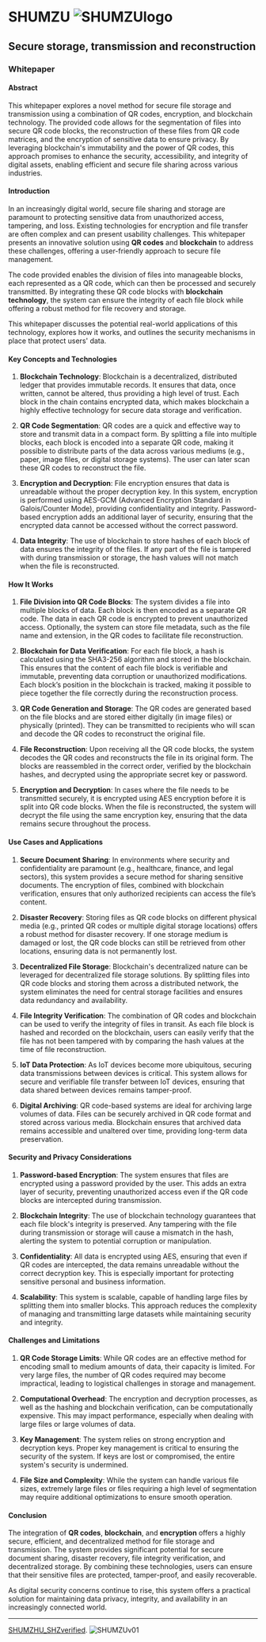 # SHUMZU  ![SHUMZUlogo](/logo_SHUMZU.png) 
## Secure storage, transmission and reconstruction

### Whitepaper

#### Abstract

This whitepaper explores a novel method for secure file storage and transmission using a combination of QR codes, encryption, and blockchain technology. The provided code allows for the segmentation of files into secure QR code blocks, the reconstruction of these files from QR code matrices, and the encryption of sensitive data to ensure privacy. By leveraging blockchain's immutability and the power of QR codes, this approach promises to enhance the security, accessibility, and integrity of digital assets, enabling efficient and secure file sharing across various industries.

#### Introduction

In an increasingly digital world, secure file sharing and storage are paramount to protecting sensitive data from unauthorized access, tampering, and loss. Existing technologies for encryption and file transfer are often complex and can present usability challenges. This whitepaper presents an innovative solution using **QR codes** and **blockchain** to address these challenges, offering a user-friendly approach to secure file management.

The code provided enables the division of files into manageable blocks, each represented as a QR code, which can then be processed and securely transmitted. By integrating these QR code blocks with **blockchain technology**, the system can ensure the integrity of each file block while offering a robust method for file recovery and storage.

This whitepaper discusses the potential real-world applications of this technology, explores how it works, and outlines the security mechanisms in place that protect users' data.

#### Key Concepts and Technologies

1. **Blockchain Technology**: 
   Blockchain is a decentralized, distributed ledger that provides immutable records. It ensures that data, once written, cannot be altered, thus providing a high level of trust. Each block in the chain contains encrypted data, which makes blockchain a highly effective technology for secure data storage and verification.

2. **QR Code Segmentation**: 
   QR codes are a quick and effective way to store and transmit data in a compact form. By splitting a file into multiple blocks, each block is encoded into a separate QR code, making it possible to distribute parts of the data across various mediums (e.g., paper, image files, or digital storage systems). The user can later scan these QR codes to reconstruct the file.

3. **Encryption and Decryption**: 
   File encryption ensures that data is unreadable without the proper decryption key. In this system, encryption is performed using AES-GCM (Advanced Encryption Standard in Galois/Counter Mode), providing confidentiality and integrity. Password-based encryption adds an additional layer of security, ensuring that the encrypted data cannot be accessed without the correct password.

4. **Data Integrity**: 
   The use of blockchain to store hashes of each block of data ensures the integrity of the files. If any part of the file is tampered with during transmission or storage, the hash values will not match when the file is reconstructed.

#### How It Works

1. **File Division into QR Code Blocks**:
   The system divides a file into multiple blocks of data. Each block is then encoded as a separate QR code. The data in each QR code is encrypted to prevent unauthorized access. Optionally, the system can store file metadata, such as the file name and extension, in the QR codes to facilitate file reconstruction.

2. **Blockchain for Data Verification**:
   For each file block, a hash is calculated using the SHA3-256 algorithm and stored in the blockchain. This ensures that the content of each file block is verifiable and immutable, preventing data corruption or unauthorized modifications. Each block’s position in the blockchain is tracked, making it possible to piece together the file correctly during the reconstruction process.

3. **QR Code Generation and Storage**:
   The QR codes are generated based on the file blocks and are stored either digitally (in image files) or physically (printed). They can be transmitted to recipients who will scan and decode the QR codes to reconstruct the original file.

4. **File Reconstruction**:
   Upon receiving all the QR code blocks, the system decodes the QR codes and reconstructs the file in its original form. The blocks are reassembled in the correct order, verified by the blockchain hashes, and decrypted using the appropriate secret key or password.

5. **Encryption and Decryption**:
   In cases where the file needs to be transmitted securely, it is encrypted using AES encryption before it is split into QR code blocks. When the file is reconstructed, the system will decrypt the file using the same encryption key, ensuring that the data remains secure throughout the process.

#### Use Cases and Applications

1. **Secure Document Sharing**:
   In environments where security and confidentiality are paramount (e.g., healthcare, finance, and legal sectors), this system provides a secure method for sharing sensitive documents. The encryption of files, combined with blockchain verification, ensures that only authorized recipients can access the file’s content.

2. **Disaster Recovery**:
   Storing files as QR code blocks on different physical media (e.g., printed QR codes or multiple digital storage locations) offers a robust method for disaster recovery. If one storage medium is damaged or lost, the QR code blocks can still be retrieved from other locations, ensuring data is not permanently lost.

3. **Decentralized File Storage**:
   Blockchain's decentralized nature can be leveraged for decentralized file storage solutions. By splitting files into QR code blocks and storing them across a distributed network, the system eliminates the need for central storage facilities and ensures data redundancy and availability.

4. **File Integrity Verification**:
   The combination of QR codes and blockchain can be used to verify the integrity of files in transit. As each file block is hashed and recorded on the blockchain, users can easily verify that the file has not been tampered with by comparing the hash values at the time of file reconstruction.

5. **IoT Data Protection**:
   As IoT devices become more ubiquitous, securing data transmissions between devices is critical. This system allows for secure and verifiable file transfer between IoT devices, ensuring that data shared between devices remains tamper-proof.

6. **Digital Archiving**:
   QR code-based systems are ideal for archiving large volumes of data. Files can be securely archived in QR code format and stored across various media. Blockchain ensures that archived data remains accessible and unaltered over time, providing long-term data preservation.

#### Security and Privacy Considerations

1. **Password-based Encryption**:
   The system ensures that files are encrypted using a password provided by the user. This adds an extra layer of security, preventing unauthorized access even if the QR code blocks are intercepted during transmission.

2. **Blockchain Integrity**:
   The use of blockchain technology guarantees that each file block's integrity is preserved. Any tampering with the file during transmission or storage will cause a mismatch in the hash, alerting the system to potential corruption or manipulation.

3. **Confidentiality**:
   All data is encrypted using AES, ensuring that even if QR codes are intercepted, the data remains unreadable without the correct decryption key. This is especially important for protecting sensitive personal and business information.

4. **Scalability**:
   This system is scalable, capable of handling large files by splitting them into smaller blocks. This approach reduces the complexity of managing and transmitting large datasets while maintaining security and integrity.

#### Challenges and Limitations

1. **QR Code Storage Limits**:
   While QR codes are an effective method for encoding small to medium amounts of data, their capacity is limited. For very large files, the number of QR codes required may become impractical, leading to logistical challenges in storage and management.

2. **Computational Overhead**:
   The encryption and decryption processes, as well as the hashing and blockchain verification, can be computationally expensive. This may impact performance, especially when dealing with large files or large volumes of data.

3. **Key Management**:
   The system relies on strong encryption and decryption keys. Proper key management is critical to ensuring the security of the system. If keys are lost or compromised, the entire system's security is undermined.

4. **File Size and Complexity**:
   While the system can handle various file sizes, extremely large files or files requiring a high level of segmentation may require additional optimizations to ensure smooth operation.

#### Conclusion

The integration of **QR codes**, **blockchain**, and **encryption** offers a highly secure, efficient, and decentralized method for file storage and transmission. The system provides significant potential for secure document sharing, disaster recovery, file integrity verification, and decentralized storage. By combining these technologies, users can ensure that their sensitive files are protected, tamper-proof, and easily recoverable.

As digital security concerns continue to rise, this system offers a practical solution for maintaining data privacy, integrity, and availability in an increasingly connected world.

---

[SHUMZHU_SHZverified](v01/SHUMZU_SHZverified.pdf).
![SHUMZUv01](/v01/SHUMZUv1.png) 
